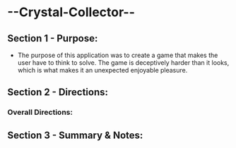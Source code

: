 # --Crystal-Collector--

## Section 1 - Purpose:
- The purpose of this application was to create a game that makes the user have to think to solve. The game is deceptively harder than it looks, which is what makes it an unexpected enjoyable pleasure. 


## Section 2 - Directions: 

### Overall Directions:



## Section 3 - Summary & Notes: